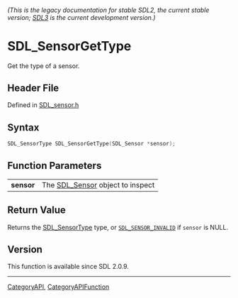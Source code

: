 ###### (This is the legacy documentation for stable SDL2, the current stable version; [SDL3](https://wiki.libsdl.org/SDL3/) is the current development version.)
# SDL_SensorGetType

Get the type of a sensor.

## Header File

Defined in [SDL_sensor.h](https://github.com/libsdl-org/SDL/blob/SDL2/include/SDL_sensor.h)

## Syntax

```c
SDL_SensorType SDL_SensorGetType(SDL_Sensor *sensor);

```

## Function Parameters

|                |                                                |
| -------------- | ---------------------------------------------- |
| **sensor**     | The [SDL_Sensor](SDL_Sensor) object to inspect |

## Return Value

Returns the [SDL_SensorType](SDL_SensorType) type, or
[`SDL_SENSOR_INVALID`](SDL_SENSOR_INVALID) if `sensor` is NULL.

## Version

This function is available since SDL 2.0.9.

----
[CategoryAPI](CategoryAPI), [CategoryAPIFunction](CategoryAPIFunction)



